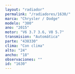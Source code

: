 ```yaml
---
layout: "radiador"
permalink: "/radiadores/1630/"
marca: "Chrysler / Dodge"
modelo: "300"
ano: "2015"
motor: "V6 3.7 3.6, V8 5.7"
transmision: "Automática"
parte: "438330"
clima: "Con clima"
alto: "24"
ancho: "18"
observaciones: ""
id: "1630"
---
```


